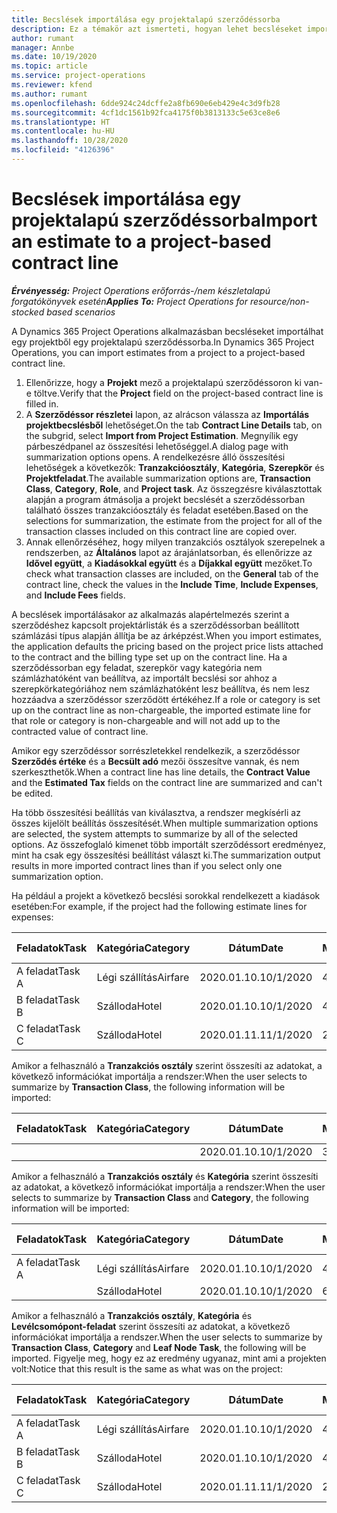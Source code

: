 ```yaml
---
title: Becslések importálása egy projektalapú szerződéssorba
description: Ez a témakör azt ismerteti, hogyan lehet becsléseket importálni egy projektből egy szerződéssorba.
author: rumant
manager: Annbe
ms.date: 10/19/2020
ms.topic: article
ms.service: project-operations
ms.reviewer: kfend
ms.author: rumant
ms.openlocfilehash: 6dde924c24dcffe2a8fb690e6eb429e4c3d9fb28
ms.sourcegitcommit: 4cf1dc1561b92fca4175f0b3813133c5e63ce8e6
ms.translationtype: HT
ms.contentlocale: hu-HU
ms.lasthandoff: 10/28/2020
ms.locfileid: "4126396"
---
```

# <a name="import-an-estimate-to-a-project-based-contract-line"></a><span data-ttu-id="880d1-103">Becslések importálása egy projektalapú szerződéssorba</span><span class="sxs-lookup"><span data-stu-id="880d1-103">Import an estimate to a project-based contract line</span></span>

<span data-ttu-id="880d1-104">_**Érvényesség:** Project Operations erőforrás-/nem készletalapú forgatókönyvek esetén_</span><span class="sxs-lookup"><span data-stu-id="880d1-104">_**Applies To:** Project Operations for resource/non-stocked based scenarios_</span></span>

<span data-ttu-id="880d1-105">A Dynamics 365 Project Operations alkalmazásban becsléseket importálhat egy projektből egy projektalapú szerződéssorba.</span><span class="sxs-lookup"><span data-stu-id="880d1-105">In Dynamics 365 Project Operations, you can import estimates from a project to a project-based contract line.</span></span>

1. <span data-ttu-id="880d1-106">Ellenőrizze, hogy a **Projekt** mező a projektalapú szerződéssoron ki van-e töltve.</span><span class="sxs-lookup"><span data-stu-id="880d1-106">Verify that the **Project** field on the project-based contract line is filled in.</span></span>
2. <span data-ttu-id="880d1-107">A **Szerződéssor részletei** lapon, az alrácson válassza az **Importálás projektbecslésből** lehetőséget.</span><span class="sxs-lookup"><span data-stu-id="880d1-107">On the tab **Contract Line Details** tab, on the subgrid, select **Import from Project Estimation**.</span></span> <span data-ttu-id="880d1-108">Megnyílik egy párbeszédpanel az összesítési lehetőséggel.</span><span class="sxs-lookup"><span data-stu-id="880d1-108">A dialog page with summarization options opens.</span></span> <span data-ttu-id="880d1-109">A rendelkezésre álló összesítési lehetőségek a következők: **Tranzakcióosztály**, **Kategória**, **Szerepkör** és **Projektfeladat**.</span><span class="sxs-lookup"><span data-stu-id="880d1-109">The available summarization options are, **Transaction Class**, **Category**, **Role**, and **Project task**.</span></span> <span data-ttu-id="880d1-110">Az összegzésre kiválasztottak alapján a program átmásolja a projekt becslését a szerződéssorban található összes tranzakcióosztály és feladat esetében.</span><span class="sxs-lookup"><span data-stu-id="880d1-110">Based on the selections for summarization, the estimate from the project for all of the transaction classes included on this contract line are copied over.</span></span> 
3. <span data-ttu-id="880d1-111">Annak ellenőrzéséhez, hogy milyen tranzakciós osztályok szerepelnek a rendszerben, az **Általános** lapot az árajánlatsorban, és ellenőrizze az **Idővel együtt**, a **Kiadásokkal együtt** és a **Díjakkal együtt** mezőket.</span><span class="sxs-lookup"><span data-stu-id="880d1-111">To check what transaction classes are included, on the **General** tab of the contract line, check the values in the **Include Time**, **Include Expenses**, and **Include Fees** fields.</span></span>

<span data-ttu-id="880d1-112">A becslések importálásakor az alkalmazás alapértelmezés szerint a szerződéshez kapcsolt projektárlisták és a szerződéssorban beállított számlázási típus alapján állítja be az árképzést.</span><span class="sxs-lookup"><span data-stu-id="880d1-112">When you import estimates, the application defaults the pricing based on the project price lists attached to the contract and the billing type set up on the contract line.</span></span> <span data-ttu-id="880d1-113">Ha a szerződéssorban egy feladat, szerepkör vagy kategória nem számlázhatóként van beállítva, az importált becslési sor ahhoz a szerepkörkategóriához nem számlázhatóként lesz beállítva, és nem lesz hozzáadva a szerződéssor szerződött értékéhez.</span><span class="sxs-lookup"><span data-stu-id="880d1-113">If a role or category is set up on the contract line as non-chargeable, the imported estimate line for that role or category is non-chargeable and will not add up to the contracted value of contract line.</span></span>

<span data-ttu-id="880d1-114">Amikor egy szerződéssor sorrészletekkel rendelkezik, a szerződéssor **Szerződés értéke** és a **Becsült adó** mezői összesítve vannak, és nem szerkeszthetők.</span><span class="sxs-lookup"><span data-stu-id="880d1-114">When a contract line has line details, the **Contract Value** and the **Estimated Tax** fields on the contract line are summarized and can't be edited.</span></span>

<span data-ttu-id="880d1-115">Ha több összesítési beállítás van kiválasztva, a rendszer megkísérli az összes kijelölt beállítás összesítését.</span><span class="sxs-lookup"><span data-stu-id="880d1-115">When multiple summarization options are selected, the system attempts to summarize by all of the selected options.</span></span> <span data-ttu-id="880d1-116">Az összefoglaló kimenet több importált szerződéssort eredményez, mint ha csak egy összesítési beállítást választ ki.</span><span class="sxs-lookup"><span data-stu-id="880d1-116">The summarization output results in more imported contract lines than if you select only one summarization option.</span></span>

<span data-ttu-id="880d1-117">Ha például a projekt a következő becslési sorokkal rendelkezett a kiadások esetében:</span><span class="sxs-lookup"><span data-stu-id="880d1-117">For example, if the project had the following estimate lines for expenses:</span></span>

| <span data-ttu-id="880d1-118">Feladatok</span><span class="sxs-lookup"><span data-stu-id="880d1-118">Task</span></span> | <span data-ttu-id="880d1-119">Kategória</span><span class="sxs-lookup"><span data-stu-id="880d1-119">Category</span></span> | <span data-ttu-id="880d1-120">Dátum</span><span class="sxs-lookup"><span data-stu-id="880d1-120">Date</span></span> | <span data-ttu-id="880d1-121">Mennyiség</span><span class="sxs-lookup"><span data-stu-id="880d1-121">Quantity</span></span> | <span data-ttu-id="880d1-122">Egységár</span><span class="sxs-lookup"><span data-stu-id="880d1-122">Unit price</span></span> | <span data-ttu-id="880d1-123">Mennyiség</span><span class="sxs-lookup"><span data-stu-id="880d1-123">Amount</span></span> |
| --- | --- | --- | --- | --- | --- |
| <span data-ttu-id="880d1-124">A feladat</span><span class="sxs-lookup"><span data-stu-id="880d1-124">Task A</span></span> | <span data-ttu-id="880d1-125">Légi szállítás</span><span class="sxs-lookup"><span data-stu-id="880d1-125">Airfare</span></span> | <span data-ttu-id="880d1-126">2020.01.10.</span><span class="sxs-lookup"><span data-stu-id="880d1-126">10/1/2020</span></span> | <span data-ttu-id="880d1-127">4</span><span class="sxs-lookup"><span data-stu-id="880d1-127">4</span></span> | <span data-ttu-id="880d1-128">400</span><span class="sxs-lookup"><span data-stu-id="880d1-128">400</span></span> | <span data-ttu-id="880d1-129">1600</span><span class="sxs-lookup"><span data-stu-id="880d1-129">1600</span></span> |
| <span data-ttu-id="880d1-130">B feladat</span><span class="sxs-lookup"><span data-stu-id="880d1-130">Task B</span></span> | <span data-ttu-id="880d1-131">Szálloda</span><span class="sxs-lookup"><span data-stu-id="880d1-131">Hotel</span></span> | <span data-ttu-id="880d1-132">2020.01.10.</span><span class="sxs-lookup"><span data-stu-id="880d1-132">10/1/2020</span></span> | <span data-ttu-id="880d1-133">4</span><span class="sxs-lookup"><span data-stu-id="880d1-133">4</span></span> | <span data-ttu-id="880d1-134">200</span><span class="sxs-lookup"><span data-stu-id="880d1-134">200</span></span> | <span data-ttu-id="880d1-135">800</span><span class="sxs-lookup"><span data-stu-id="880d1-135">800</span></span> |
| <span data-ttu-id="880d1-136">C feladat</span><span class="sxs-lookup"><span data-stu-id="880d1-136">Task C</span></span> | <span data-ttu-id="880d1-137">Szálloda</span><span class="sxs-lookup"><span data-stu-id="880d1-137">Hotel</span></span> | <span data-ttu-id="880d1-138">2020.01.11.</span><span class="sxs-lookup"><span data-stu-id="880d1-138">11/1/2020</span></span> | <span data-ttu-id="880d1-139">2</span><span class="sxs-lookup"><span data-stu-id="880d1-139">2</span></span> | <span data-ttu-id="880d1-140">200</span><span class="sxs-lookup"><span data-stu-id="880d1-140">200</span></span> | <span data-ttu-id="880d1-141">400</span><span class="sxs-lookup"><span data-stu-id="880d1-141">400</span></span> |

<span data-ttu-id="880d1-142">Amikor a felhasználó a **Tranzakciós osztály** szerint összesíti az adatokat, a következő információkat importálja a rendszer:</span><span class="sxs-lookup"><span data-stu-id="880d1-142">When the user selects to summarize by **Transaction Class**, the following information will be imported:</span></span>

| <span data-ttu-id="880d1-143">Feladatok</span><span class="sxs-lookup"><span data-stu-id="880d1-143">Task</span></span> | <span data-ttu-id="880d1-144">Kategória</span><span class="sxs-lookup"><span data-stu-id="880d1-144">Category</span></span> | <span data-ttu-id="880d1-145">Dátum</span><span class="sxs-lookup"><span data-stu-id="880d1-145">Date</span></span> | <span data-ttu-id="880d1-146">Mennyiség</span><span class="sxs-lookup"><span data-stu-id="880d1-146">Quantity</span></span> | <span data-ttu-id="880d1-147">Egységár</span><span class="sxs-lookup"><span data-stu-id="880d1-147">Unit price</span></span> | <span data-ttu-id="880d1-148">Mennyiség</span><span class="sxs-lookup"><span data-stu-id="880d1-148">Amount</span></span> |
| --- | --- | --- | --- | --- | --- |
| &nbsp;  | &nbsp;  | <span data-ttu-id="880d1-149">2020.01.10.</span><span class="sxs-lookup"><span data-stu-id="880d1-149">10/1/2020</span></span> | <span data-ttu-id="880d1-150">3.34.</span><span class="sxs-lookup"><span data-stu-id="880d1-150">3.34</span></span> | <span data-ttu-id="880d1-151">840</span><span class="sxs-lookup"><span data-stu-id="880d1-151">840</span></span> | <span data-ttu-id="880d1-152">2800.</span><span class="sxs-lookup"><span data-stu-id="880d1-152">2800</span></span> |

<span data-ttu-id="880d1-153">Amikor a felhasználó a **Tranzakciós osztály** és **Kategória** szerint összesíti az adatokat, a következő információkat importálja a rendszer:</span><span class="sxs-lookup"><span data-stu-id="880d1-153">When the user selects to summarize by **Transaction Class** and **Category**, the following information will be imported:</span></span>

| <span data-ttu-id="880d1-154">Feladatok</span><span class="sxs-lookup"><span data-stu-id="880d1-154">Task</span></span> | <span data-ttu-id="880d1-155">Kategória</span><span class="sxs-lookup"><span data-stu-id="880d1-155">Category</span></span> | <span data-ttu-id="880d1-156">Dátum</span><span class="sxs-lookup"><span data-stu-id="880d1-156">Date</span></span> | <span data-ttu-id="880d1-157">Mennyiség</span><span class="sxs-lookup"><span data-stu-id="880d1-157">Quantity</span></span> | <span data-ttu-id="880d1-158">Egységár</span><span class="sxs-lookup"><span data-stu-id="880d1-158">Unit price</span></span> | <span data-ttu-id="880d1-159">Mennyiség</span><span class="sxs-lookup"><span data-stu-id="880d1-159">Amount</span></span> |
| --- | --- | --- | --- | --- | --- |
| <span data-ttu-id="880d1-160">A feladat</span><span class="sxs-lookup"><span data-stu-id="880d1-160">Task A</span></span> | <span data-ttu-id="880d1-161">Légi szállítás</span><span class="sxs-lookup"><span data-stu-id="880d1-161">Airfare</span></span> | <span data-ttu-id="880d1-162">2020.01.10.</span><span class="sxs-lookup"><span data-stu-id="880d1-162">10/1/2020</span></span> | <span data-ttu-id="880d1-163">4</span><span class="sxs-lookup"><span data-stu-id="880d1-163">4</span></span> | <span data-ttu-id="880d1-164">400</span><span class="sxs-lookup"><span data-stu-id="880d1-164">400</span></span> | <span data-ttu-id="880d1-165">1600</span><span class="sxs-lookup"><span data-stu-id="880d1-165">1600</span></span> |
| &nbsp;  | <span data-ttu-id="880d1-166">Szálloda</span><span class="sxs-lookup"><span data-stu-id="880d1-166">Hotel</span></span> | <span data-ttu-id="880d1-167">2020.01.10.</span><span class="sxs-lookup"><span data-stu-id="880d1-167">10/1/2020</span></span> | <span data-ttu-id="880d1-168">6</span><span class="sxs-lookup"><span data-stu-id="880d1-168">6</span></span> | <span data-ttu-id="880d1-169">200</span><span class="sxs-lookup"><span data-stu-id="880d1-169">200</span></span> | <span data-ttu-id="880d1-170">1200</span><span class="sxs-lookup"><span data-stu-id="880d1-170">1200</span></span> |

<span data-ttu-id="880d1-171">Amikor a felhasználó a **Tranzakciós osztály**, **Kategória** és **Levélcsomópont-feladat** szerint összesíti az adatokat, a következő információkat importálja a rendszer.</span><span class="sxs-lookup"><span data-stu-id="880d1-171">When the user selects to summarize by **Transaction Class**, **Category** and **Leaf Node Task**, the following will be imported.</span></span> <span data-ttu-id="880d1-172">Figyelje meg, hogy ez az eredmény ugyanaz, mint ami a projekten volt:</span><span class="sxs-lookup"><span data-stu-id="880d1-172">Notice that this result is the same as what was on the project:</span></span>

| <span data-ttu-id="880d1-173">Feladatok</span><span class="sxs-lookup"><span data-stu-id="880d1-173">Task</span></span> | <span data-ttu-id="880d1-174">Kategória</span><span class="sxs-lookup"><span data-stu-id="880d1-174">Category</span></span> | <span data-ttu-id="880d1-175">Dátum</span><span class="sxs-lookup"><span data-stu-id="880d1-175">Date</span></span> | <span data-ttu-id="880d1-176">Mennyiség</span><span class="sxs-lookup"><span data-stu-id="880d1-176">Quantity</span></span> | <span data-ttu-id="880d1-177">Egységár</span><span class="sxs-lookup"><span data-stu-id="880d1-177">Unit price</span></span> | <span data-ttu-id="880d1-178">Mennyiség</span><span class="sxs-lookup"><span data-stu-id="880d1-178">Amount</span></span> |
| --- | --- | --- | --- | --- | --- |
| <span data-ttu-id="880d1-179">A feladat</span><span class="sxs-lookup"><span data-stu-id="880d1-179">Task A</span></span> | <span data-ttu-id="880d1-180">Légi szállítás</span><span class="sxs-lookup"><span data-stu-id="880d1-180">Airfare</span></span> | <span data-ttu-id="880d1-181">2020.01.10.</span><span class="sxs-lookup"><span data-stu-id="880d1-181">10/1/2020</span></span> | <span data-ttu-id="880d1-182">4</span><span class="sxs-lookup"><span data-stu-id="880d1-182">4</span></span> | <span data-ttu-id="880d1-183">400</span><span class="sxs-lookup"><span data-stu-id="880d1-183">400</span></span> | <span data-ttu-id="880d1-184">1600</span><span class="sxs-lookup"><span data-stu-id="880d1-184">1600</span></span> |
| <span data-ttu-id="880d1-185">B feladat</span><span class="sxs-lookup"><span data-stu-id="880d1-185">Task B</span></span> | <span data-ttu-id="880d1-186">Szálloda</span><span class="sxs-lookup"><span data-stu-id="880d1-186">Hotel</span></span> | <span data-ttu-id="880d1-187">2020.01.10.</span><span class="sxs-lookup"><span data-stu-id="880d1-187">10/1/2020</span></span> | <span data-ttu-id="880d1-188">4</span><span class="sxs-lookup"><span data-stu-id="880d1-188">4</span></span> | <span data-ttu-id="880d1-189">200</span><span class="sxs-lookup"><span data-stu-id="880d1-189">200</span></span> | <span data-ttu-id="880d1-190">800</span><span class="sxs-lookup"><span data-stu-id="880d1-190">800</span></span> |
| <span data-ttu-id="880d1-191">C feladat</span><span class="sxs-lookup"><span data-stu-id="880d1-191">Task C</span></span> | <span data-ttu-id="880d1-192">Szálloda</span><span class="sxs-lookup"><span data-stu-id="880d1-192">Hotel</span></span> | <span data-ttu-id="880d1-193">2020.01.11.</span><span class="sxs-lookup"><span data-stu-id="880d1-193">11/1/2020</span></span> | <span data-ttu-id="880d1-194">2</span><span class="sxs-lookup"><span data-stu-id="880d1-194">2</span></span> | <span data-ttu-id="880d1-195">200</span><span class="sxs-lookup"><span data-stu-id="880d1-195">200</span></span> | <span data-ttu-id="880d1-196">400</span><span class="sxs-lookup"><span data-stu-id="880d1-196">400</span></span> |
